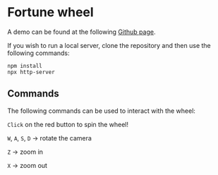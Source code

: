 ﻿# Fortune wheel

A demo can be found at the following [Github page](https://ammlyy.github.io/cg21-fortune_wheel/).


If you wish to run a local server, clone the repository and then use the following commands:
```
npm install 
npx http-server
```

## Commands
The following commands can be used to interact with the wheel:

`Click` on the red button to spin the wheel!

`W`, `A`, `S`, `D` -> rotate the camera

`Z` -> zoom in

`X` -> zoom out